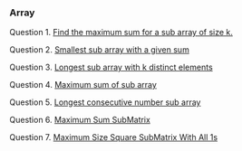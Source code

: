 ### Array

Question 1. [Find the maximum sum for a sub array of size k.](./sliding_window/maxSumOfFixedSize.cpp)

Question 2. [Smallest sub array with a given sum](./sliding_window/smallestSubArray.cpp)

Question 3. [Longest sub array with k distinct elements](./sliding_window/smallestSubArray.cpp)

Question 4. [Maximum sum of sub array](./bible/maximumSumSubArray_bible.cpp)

Question 5. [Longest consecutive number sub array](./bible/longestConsecutiveNumberSubarray_bible.cpp)

Question 6. [Maximum Sum SubMatrix](./bible/maxSumSubMatrix_bible.cpp)

Question 7. [Maximum Size Square SubMatrix With All 1s](./bible/maxSizeSquareSubMatrixWithAllOnes.cpp)

